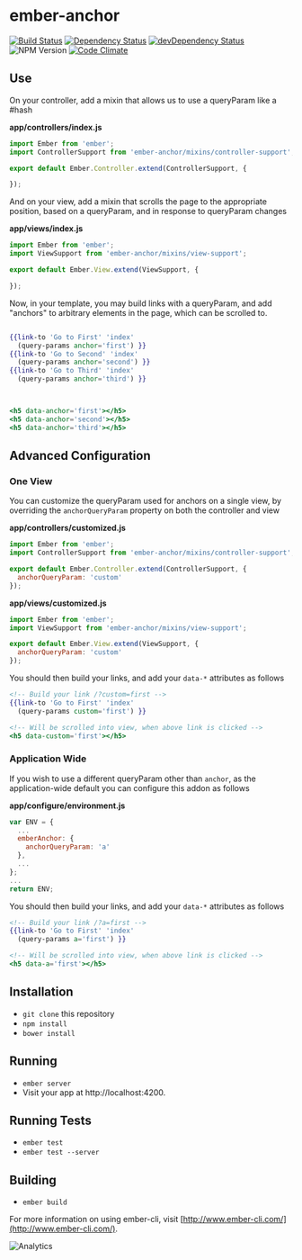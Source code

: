 # ember-anchor

[![Build Status](https://travis-ci.org/mike-north/ember-anchor.svg?branch=master)](https://travis-ci.org/mike-north/ember-anchor)
[![Dependency Status](https://david-dm.org/mike-north/ember-anchor.svg)](https://david-dm.org/mike-north/ember-anchor)
[![devDependency Status](https://david-dm.org/mike-north/ember-anchor/dev-status.svg)](https://david-dm.org/mike-north/ember-anchor#info=devDependencies)
![NPM Version](https://img.shields.io/npm/v/ember-anchor.svg)
[![Code Climate](https://codeclimate.com/github/mike-north/ember-anchor/badges/gpa.svg)](https://codeclimate.com/github/mike-north/ember-anchor)

## Use

On your controller, add a mixin that allows us to use a queryParam like a #hash


**app/controllers/index.js**

```js
import Ember from 'ember';
import ControllerSupport from 'ember-anchor/mixins/controller-support';

export default Ember.Controller.extend(ControllerSupport, {

});
```

And on your view, add a mixin that scrolls the page to the appropriate position, based on a queryParam, and in response to queryParam changes

**app/views/index.js**


```js
import Ember from 'ember';
import ViewSupport from 'ember-anchor/mixins/view-support';

export default Ember.View.extend(ViewSupport, {

});

```
Now, in your template, you may build links with a queryParam, and add "anchors" to arbitrary elements in the page, which can be scrolled to.

```hbs

{{link-to 'Go to First' 'index'
  (query-params anchor='first') }}
{{link-to 'Go to Second' 'index'
  (query-params anchor='second') }}
{{link-to 'Go to Third' 'index'
  (query-params anchor='third') }}



<h5 data-anchor='first'></h5>
<h5 data-anchor='second'></h5>
<h5 data-anchor='third'></h5>

```

## Advanced Configuration

### One View

You can customize the queryParam used for anchors on a single view, by overriding the `anchorQueryParam` property on both the controller and view

**app/controllers/customized.js**

```js
import Ember from 'ember';
import ControllerSupport from 'ember-anchor/mixins/controller-support';

export default Ember.Controller.extend(ControllerSupport, {
  anchorQueryParam: 'custom'
});

```

**app/views/customized.js**

```js
import Ember from 'ember';
import ViewSupport from 'ember-anchor/mixins/view-support';

export default Ember.View.extend(ViewSupport, {
  anchorQueryParam: 'custom'
});

```

You should then build your links, and add your `data-*` attributes as follows

```handlebars
<!-- Build your link /?custom=first -->
{{link-to 'Go to First' 'index'
  (query-params custom='first') }}

<!-- Will be scrolled into view, when above link is clicked -->
<h5 data-custom='first'></h5>

```

### Application Wide

If you wish to use a different queryParam other than `anchor`, as the application-wide default you can configure this addon as follows

**app/configure/environment.js**

```js
var ENV = {
  ...
  emberAnchor: {
    anchorQueryParam: 'a'
  },
  ...
};
...
return ENV;

```

You should then build your links, and add your `data-*` attributes as follows

```handlebars
<!-- Build your link /?a=first -->
{{link-to 'Go to First' 'index'
  (query-params a='first') }}

<!-- Will be scrolled into view, when above link is clicked -->
<h5 data-a='first'></h5>

```

## Installation

* `git clone` this repository
* `npm install`
* `bower install`

## Running

* `ember server`
* Visit your app at http://localhost:4200.

## Running Tests

* `ember test`
* `ember test --server`

## Building

* `ember build`

For more information on using ember-cli, visit [http://www.ember-cli.com/](http://www.ember-cli.com/).

![Analytics](https://ga-beacon.appspot.com/UA-66610985-1/mike-north/ember-anchor/readme)
